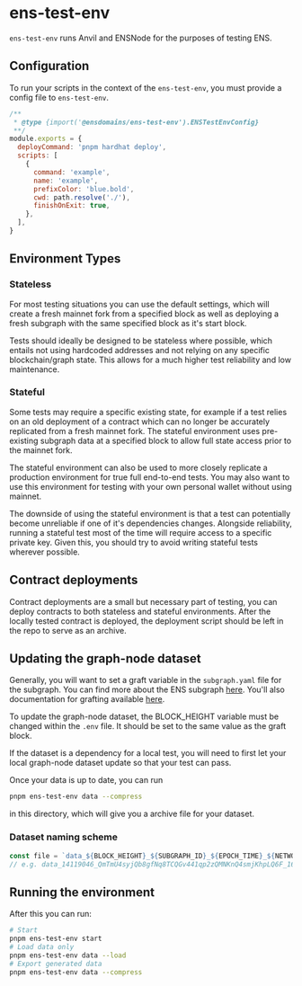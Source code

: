 # ens-test-env

`ens-test-env` runs Anvil and ENSNode for the purposes of testing ENS.

## Configuration

To run your scripts in the context of the `ens-test-env`, you must provide a config file to `ens-test-env`.

```js
/**
 * @type {import('@ensdomains/ens-test-env').ENSTestEnvConfig}
 **/
module.exports = {
  deployCommand: 'pnpm hardhat deploy',
  scripts: [
    {
      command: 'example',
      name: 'example',
      prefixColor: 'blue.bold',
      cwd: path.resolve('./'),
      finishOnExit: true,
    },
  ],
}
```

## Environment Types

### Stateless

For most testing situations you can use the default settings, which will create a fresh mainnet fork from a specified block as well as deploying a fresh subgraph with the same specified block as it's start block.

Tests should ideally be designed to be stateless where possible, which entails not using hardcoded addresses and not relying on any specific blockchain/graph state. This allows for a much higher test reliability and low maintenance.

### Stateful

Some tests may require a specific existing state, for example if a test relies on an old deployment of a contract which can no longer be accurately replicated from a fresh mainnet fork. The stateful environment uses pre-existing subgraph data at a specified block to allow full state access prior to the mainnet fork.

The stateful environment can also be used to more closely replicate a production environment for true full end-to-end tests. You may also want to use this environment for testing with your own personal wallet without using mainnet.

The downside of using the stateful environment is that a test can potentially become unreliable if one of it's dependencies changes. Alongside reliability, running a stateful test most of the time will require access to a specific private key. Given this, you should try to avoid writing stateful tests wherever possible.

## Contract deployments

Contract deployments are a small but necessary part of testing, you can deploy contracts to
both stateless and stateful environments. After the locally tested contract is deployed, the
deployment script should be left in the repo to serve as an archive.

## Updating the graph-node dataset

Generally, you will want to set a graft variable in the `subgraph.yaml` file for the subgraph. You can find more about the ENS subgraph [here](https://github.com/ensdomains/ens-subgraph). You'll also documentation for grafting available [here](https://thegraph.com/docs/en/developer/create-subgraph-hosted/#grafting-onto-existing-subgraphs).

To update the graph-node dataset, the BLOCK_HEIGHT variable must be changed within the `.env` file. It should be set to the same value as the graft block.

If the dataset is a dependency for a local test, you will need to first let your local graph-node
dataset update so that your test can pass.

Once your data is up to date, you can run

```bash
pnpm ens-test-env data --compress
```

in this directory, which will give you a archive file for your dataset.

### Dataset naming scheme

```js
const file = `data_${BLOCK_HEIGHT}_${SUBGRAPH_ID}_${EPOCH_TIME}_${NETWORK}.archive`
// e.g. data_14119046_QmTmU4syjQb8gfNq8TCQGv441qp2zQMNKnQ4smjKhpLQ6F_1643850493_ropsten.archive.tar.gz
```

## Running the environment

After this you can run:

```bash
# Start
pnpm ens-test-env start
# Load data only
pnpm ens-test-env data --load
# Export generated data
pnpm ens-test-env data --compress
```
